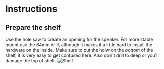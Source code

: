 # Instructions

## Prepare the shelf
Use the hole saw to create an opening for the speaker. For more stable mount use the 64mm drill, although it makes it a little hard to install the hardware on the inside.
Make sure to put the holw on the _bottom_ of the shelf, it is very easy to get confused here. Also don't drill to deep or you'll damage the top of shelf.
![Shelf](images/shelf.jpg)
